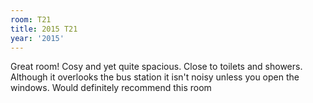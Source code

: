 ```yaml
---
room: T21
title: 2015 T21
year: '2015'
---
```


Great room! Cosy and yet quite spacious. Close to toilets and showers. Although it overlooks the bus station it isn't noisy unless you open the windows. Would definitely recommend this room